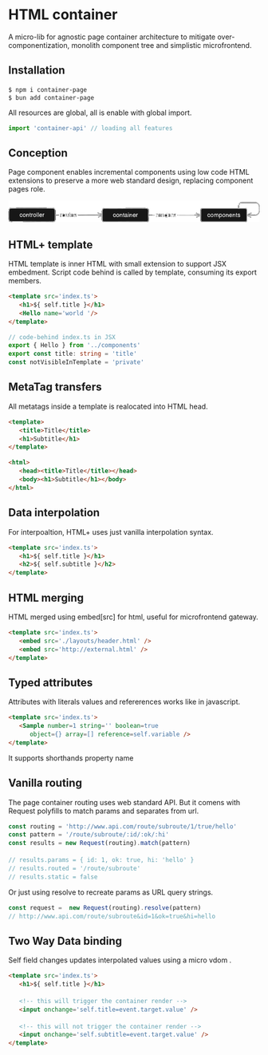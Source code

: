 <style> code * { font-style: normal !important; } </style>

# HTML container

A micro-lib for agnostic page container architecture to mitigate over-componentization, monolith component tree and simplistic microfrontend.

## Installation

```
$ npm i container-page
$ bun add container-page
```

All resources are global, all is enable with global import.

```ts
import 'container-api' // loading all features
```

## Conception

Page component enables incremental components using low code HTML extensions to preserve a more web standard design, replacing component pages role. 

<img src='assets/container-page.png'>


## HTML+ template

HTML template is inner HTML with small extension to support JSX embedment. Script code behind is called by template, consuming its export members.

<aside cols='4:5' >

```html
<template src='index.ts'>
   <h1>${ self.title }</h1> 
   <Hello name='world '/>
</template>
```

```ts
// code-behind index.ts in JSX
export { Hello } from '../components'
export const title: string = 'title'
const notVisibleInTemplate = 'private'
```

</aside>

## MetaTag transfers

All metatags inside a template is realocated into HTML head.

<aside cols='3:5'>

```html
<template>
   <title>Title</title>
   <h1>Subtitle</h1>
</template>
```

```html
<html>
   <head><title>Title</title></head>
   <body><h1>Subtitle</h1></body>
</html>
```

</aside>

## Data interpolation

For interpoaltion, HTML+ uses just vanilla interpolation syntax.

```html
<template src='index.ts'>
   <h1>${ self.title }</h1> 
   <h2>${ self.subtitle }</h2>
</template>
```

## HTML merging

HTML merged using embed[src] for html, useful for microfrontend gateway.

<aside cols='2'>

```html
<template src='index.ts'>
   <embed src='./layouts/header.html' />
   <embed src='http://external.html' />
</template>
```

</aside>

## Typed attributes

Attributes with literals values and refererences works like in javascript.

```html
<template src='index.ts'>
   <Sample number=1 string='' boolean=true 
      object={} array=[] reference=self.variable />
</template>
```

It supports shorthands property name

## Vanilla routing

The page container routing uses web standard API. But it comens with Request polyfills to match params and separates from url.

```ts
const routing = 'http://www.api.com/route/subroute/1/true/hello'
const pattern = '/route/subroute/:id/:ok/:hi'
const results = new Request(routing).match(pattern)

// results.params = { id: 1, ok: true, hi: 'hello' }
// results.routed = '/route/subroute'
// results.static = false
```

Or just using resolve to recreate params as URL query strings.

```ts
const request =  new Request(routing).resolve(pattern)
// http://www.api.com/route/subroute&id=1&ok=true&hi=hello
```

## Two Way Data binding 

Self field changes updates interpolated values using a micro vdom .

```html
<template src='index.ts'>
   <h1>${ self.title }</h1>

   <!-- this will trigger the container render -->
   <input onchange='self.title=event.target.value' />

   <!-- this will not trigger the container render -->
   <input onchange='self.subtitle=event.target.value' />
</template>
```